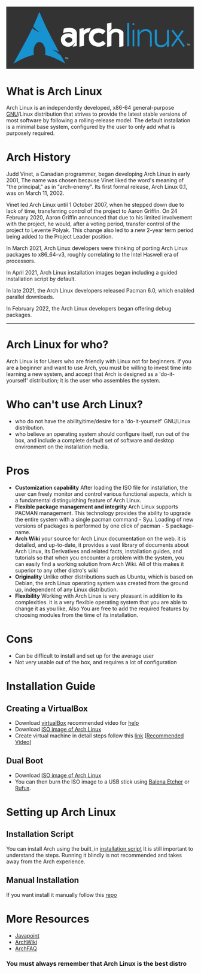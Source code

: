 ![!\[alt text\](ArchLogo.png)](imgs/ArchLogo.png)
# What is Arch Linux
Arch Linux is an independently developed, x86-64 general-purpose [GNU](https://wiki.archlinux.org/title/GNU)/Linux distribution that strives to provide the latest stable versions of most software by following a rolling-release model. The default installation is a minimal base system, configured by the user to only add what is purposely required.
# Arch History
Judd Vinet, a Canadian programmer, began developing Arch Linux in early 2001, The name was chosen because Vinet liked the word's meaning of "the principal," as in "arch-enemy". Its first formal release, Arch Linux 0.1, was on March 11, 2002. 

Vinet led Arch Linux until 1 October 2007, when he stepped down due to lack of time, transferring control of the project to Aaron Griffin. On 24 February 2020, Aaron Griffin announced that due to his limited involvement with the project, he would, after a voting period, transfer control of the project to Levente Polyak. This change also led to a new 2-year term period being added to the Project Leader position. 

In March 2021, Arch Linux developers were thinking of porting Arch Linux packages to x86_64-v3, roughly correlating to the Intel Haswell era of processors.

In April 2021, Arch Linux installation images began including a guided installation script by default. 

In late 2021, the Arch Linux developers released Pacman 6.0, which enabled parallel downloads. 

In February 2022, the Arch Linux developers began offering debug packages.
___
# Arch Linux for who? 
Arch Linux is for Users who are friendly with Linux not for beginners. if you are a beginner and want to use Arch, you must be willing to invest time into learning a new system, and accept that Arch is designed as a 'do-it-yourself' distribution; it is the user who assembles the system.
# Who can't use Arch Linux?
* who do not have the ability/time/desire for a 'do-it-yourself' GNU/Linux distribution.
* who believe an operating system should configure itself, run out of the box, and include a complete default set of software and desktop environment on the installation media.
# Pros
* **Customization capability**
      After loading the ISO file for installation, the user can freely monitor and control various functional aspects, which is a fundamental distinguishing feature of Arch Linux.
* **Flexible package management and integrity**
      Arch Linux supports PACMAN management. This technology provides the ability to upgrade the entire system with a single pacman command - Syu. Loading of new versions of packages is performed by one click of pacman - S package-name.
* **Arch Wiki**
      your source for Arch Linux documentation on the web. it is detailed, and up-to-date, it provides a vast library of documents about Arch Linux, its Derivatives and related facts, installation guides, and tutorials so that when you encounter a problem with the system, you can easily find a working solution from Arch Wiki. All of this makes it superior to any other distro's wiki
* **Originality** 
      Unlike other distributions such as Ubuntu, which is based on Debian, the arch Linux operating system was created from the ground up, independent of any Linux distribution.
* **Flexibility**
      Working with Arch Linux is very pleasant in addition to its complexities. it is a very flexible operating system that you are able to change it as you like, Also You are free to add the required features by choosing modules from the time of its installation.     
# Cons
* Can be difficult to install and set up for the average user
* Not very usable out of the box, and requires a lot of configuration
# Installation Guide
## Creating a VirtualBox
* Download [virtualBox](https://www.virtualbox.org/wiki/Downloads) recommended video for [help](https://www.youtube.com/watch?v=nwjZWHou8u0&t=196s) 
* Download [ISO image of Arch Linux](https://archlinux.org/download/)
* Create virtual machine in detail steps follow this [link](https://itsfoss.com/install-arch-linux-virtualbox/) [[Recommended Video](https://www.youtube.com/watch?v=Dp0ICJOBNys)] 
## Dual Boot
* Download  [ISO image of Arch Linux](https://archlinux.org/download/)
* You can then burn the ISO image to a USB stick using [Balena Etcher](https://etcher.balena.io/) or [Rufus](https://rufus.ie/en/).
# Setting up Arch Linux
## Installation Script
   You can install Arch using the built_in [installation script](https://wiki.archlinux.org/title/archinstall) 
   It is still important to understand the steps. Running it blindly is not recommended and takes away from the Arch experience.
## Manual Installation
   If you want install it manually follow this [repo](https://github.com/SalmaAlassal/dotfiles/blob/main/arch.md)
# More Resources
* [Javapoint](https://www.javatpoint.com/arch-linux-operating-system)
* [ArchWiki](https://wiki.archlinux.org/)
* [ArchFAQ](https://wiki.archlinux.org/title/Frequently_asked_questions)
### You must always remember that Arch Linux is the best distro 